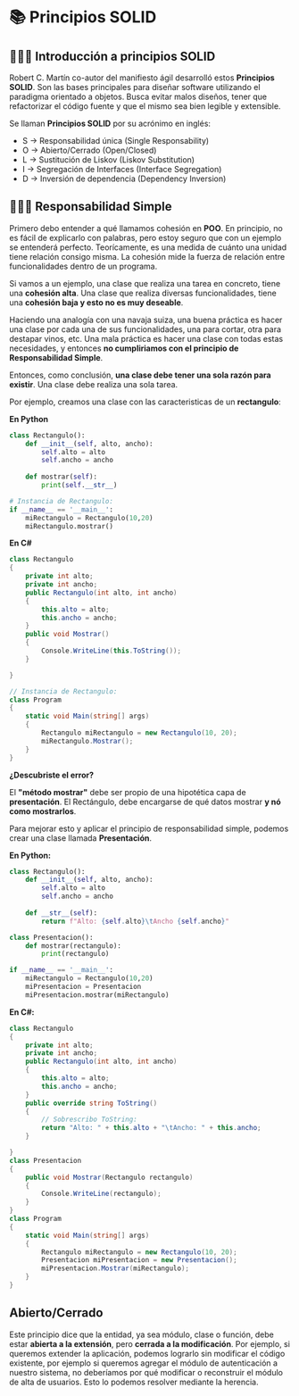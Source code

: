 # 📚 Principios SOLID

## 👨🏽‍🏫 Introducción a principios SOLID

Robert C. Martín co-autor del manifiesto ágil desarrolló estos **Principios SOLID**. Son las bases principales para diseñar software utilizando el paradigma orientado a objetos. Busca evitar malos diseños, tener que refactorizar el código fuente y que el mismo sea bien legible y extensible.

Se llaman **Principios SOLID** por su acrónimo en inglés:
- S -> Responsabilidad única (Single Responsability)
- O -> Abierto/Cerrado (Open/Closed)
- L -> Sustitución de Liskov (Liskov Substitution)
- I -> Segregación de Interfaces (Interface Segregation)
- D -> Inversión de dependencia (Dependency Inversion)

## 👩🏽‍🏭 Responsabilidad Simple

Primero debo entender a qué llamamos cohesión en **POO**. En principio, no es fácil de explicarlo con palabras, pero estoy seguro que con un ejemplo se entenderá perfecto. Teorícamente, es una medida de cuánto una unidad tiene relación consigo misma. La cohesión mide la fuerza de relación entre funcionalidades dentro de un programa.

Si vamos a un ejemplo, una clase que realiza una tarea en concreto, tiene una **cohesión alta**. Una clase que realiza diversas funcionalidades, tiene una **cohesión baja y esto no es muy deseable**.

Haciendo una analogía con una navaja suiza, una buena práctica es hacer una clase por cada una de sus funcionalidades, una para cortar, otra para destapar vinos, etc. Una mala práctica es hacer una clase con todas estas necesidades, y entonces **no cumpliriamos con el principio de Responsabilidad Simple**.

Entonces, como conclusión, **una clase debe tener una sola razón para existir**. Una clase debe realiza una sola tarea.

Por ejemplo, creamos una clase con las caracteristicas de un **rectangulo**:

**En Python**
```python
class Rectangulo():
    def __init__(self, alto, ancho):
        self.alto = alto
        self.ancho = ancho
    
    def mostrar(self):
        print(self.__str__)

# Instancia de Rectangulo:
if __name__ == '__main__':
    miRectangulo = Rectangulo(10,20)
    miRectangulo.mostrar()
```
**En C#**
```csharp
class Rectangulo
{
    private int alto;
    private int ancho;
    public Rectangulo(int alto, int ancho)
    {
        this.alto = alto;
        this.ancho = ancho;
    }
    public void Mostrar()
    {
        Console.WriteLine(this.ToString());        
    }

}

// Instancia de Rectangulo:
class Program
{
    static void Main(string[] args)
    {
        Rectangulo miRectangulo = new Rectangulo(10, 20);
        miRectangulo.Mostrar();
    }
}
```
**¿Descubriste el error?**

El **"método mostrar"** debe ser propio de una hipotética capa de **presentación**. El Rectángulo, debe encargarse de qué datos mostrar **y nó como mostrarlos**.

Para mejorar esto y aplicar el principio de responsabilidad simple, podemos crear una clase llamada **Presentación**.

**En Python:**
```python
class Rectangulo():
    def __init__(self, alto, ancho):
        self.alto = alto
        self.ancho = ancho
    
    def __str__(self):
        return f"Alto: {self.alto}\tAncho {self.ancho}"

class Presentacion():
    def mostrar(rectangulo):
        print(rectangulo)

if __name__ == '__main__':
    miRectangulo = Rectangulo(10,20)
    miPresentacion = Presentacion
    miPresentacion.mostrar(miRectangulo) 
```
**En C#:**
```csharp
class Rectangulo
{
    private int alto;
    private int ancho;
    public Rectangulo(int alto, int ancho)
    {
        this.alto = alto;
        this.ancho = ancho;
    }
    public override string ToString()
    {
        // Sobrescribo ToString:
        return "Alto: " + this.alto + "\tAncho: " + this.ancho;
    }

}
class Presentacion
{
    public void Mostrar(Rectangulo rectangulo)
    {
        Console.WriteLine(rectangulo);
    }    
}
class Program
{
    static void Main(string[] args)
    {
        Rectangulo miRectangulo = new Rectangulo(10, 20);
        Presentacion miPresentacion = new Presentacion();
        miPresentacion.Mostrar(miRectangulo);
    }
}
```


## Abierto/Cerrado ##

Este principio dice que la entidad, ya sea módulo, clase o función, debe estar **abierta a la extensión**, pero **cerrada a la modificación**. Por ejemplo, si queremos extender la aplicación, podemos lograrlo sin modificar el código existente, por ejemplo si queremos agregar el módulo de autenticación a nuestro sistema, no deberíamos por qué modificar o reconstruir el módulo de alta de usuarios. Esto lo podemos resolver mediante la herencia.

